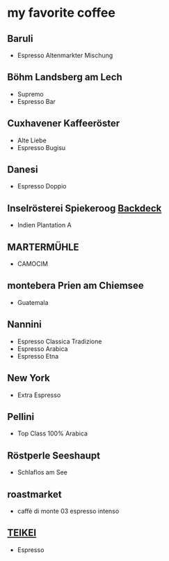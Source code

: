 # my favorite coffee

## Baruli

- Espresso Altenmarkter Mischung 

## Böhm Landsberg am Lech

- Supremo
- Espresso Bar

## Cuxhavener Kaffeeröster

- Alte Liebe 
- Espresso Bugisu

## Danesi

- Espresso Doppio

## Inselrösterei Spiekeroog [Backdeck](https://backdeck-spiekeroog.de)

- Indien Plantation A

## MARTERMÜHLE

- CAMOCIM

## montebera Prien am Chiemsee 
- Guatemala 

## Nannini 

- Espresso Classica Tradizione
- Espresso Arabica 
- Espresso Etna 

## New York 

- Extra Espresso

## Pellini 

- Top Class 100% Arabica

## Röstperle Seeshaupt

- Schlaflos am See

## roastmarket

- caffè di monte 03 espresso intenso 

## [TEIKEI](https://teikeicoffee.org/) 

- Espresso








